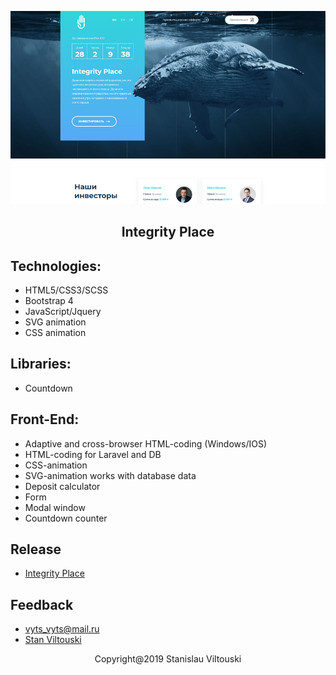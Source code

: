 <p align="center"><img src="https://github.com/StanViltouski/HTML-coding/blob/master/Iplace/img/screenshot.png?raw=true"></p>

<h2 align="center"> Integrity Place </h2>


## Technologies:

- HTML5/CSS3/SCSS
- Bootstrap 4
- JavaScript/Jquery
- SVG animation
- CSS animation


## Libraries:

- Countdown


## Front-End:

- Adaptive and cross-browser HTML-coding (Windows/IOS)
- HTML-coding for Laravel and DB
- CSS-animation
- SVG-animation works with database data
- Deposit calculator
- Form
- Modal window
- Countdown counter


## Release

- [Integrity Place](http://integrity.place)


## Feedback

- [vyts_vyts@mail.ru](mailto:vyts_vyts@mail.ru)
- [Stan Viltouski](https://vk.com/stanviltouski)


<p align="center">Copyright@2019 Stanislau Viltouski</p>
